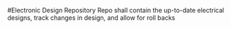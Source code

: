 #Electronic Design Repository
Repo shall contain the up-to-date electrical designs, track changes in design, and allow for roll backs

